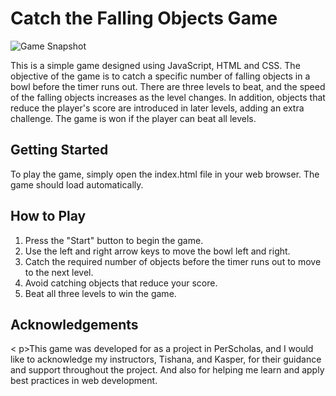 <h1>Catch the Falling Objects Game</h1>
<p><img src="insert_game_snapshot_here" alt="Game Snapshot"></p>
<p>This is a simple game designed using JavaScript, HTML and CSS. The objective of the game is to catch a specific number of falling objects in a bowl before the timer runs out. There are three levels to beat, and the speed of the falling objects increases as the level changes. In addition, objects that reduce the player's score are introduced in later levels, adding an extra challenge. The game is won if the player can beat all levels.</p>
<h2>Getting Started</h2>
<p>To play the game, simply open the index.html file in your web browser. The game should load automatically.</p>
<h2>How to Play</h2>
<ol>
<li>Press the "Start" button to begin the game.</li>
<li>Use the left and right arrow keys to move the bowl left and right.</li>
<li>Catch the required number of objects before the timer runs out to move to the next level.</li>
<li>Avoid catching objects that reduce your score.</li>
<li>Beat all three levels to win the game.</li>
</ol>
<h2>Acknowledgements</h2><
p>This game was developed for as a project in PerScholas, and I would like to acknowledge my instructors, Tishana, and Kasper, for their guidance and support throughout the project. And also for helping me learn and apply best practices in web development.</p>

